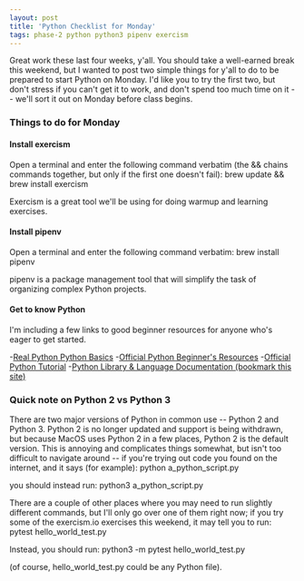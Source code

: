 ```yaml
---
layout: post
title: 'Python Checklist for Monday'
tags: phase-2 python python3 pipenv exercism
---
```


Great work these last four weeks, y'all. You should take a well-earned break this weekend, but I wanted to post two simple things for y'all to do to be prepared to start Python on Monday. I'd like you to try the first two, but don't stress if you can't get it to work, and don't spend too much time on it -- we'll sort it out on Monday before class begins.

### Things to do for Monday

#### Install exercism
Open a terminal and enter the following command verbatim (the && chains commands together, but only if the first one doesn't fail):
     brew update && brew install exercism

Exercism is a great tool we'll be using for doing warmup and learning exercises.

#### Install pipenv
Open a terminal and enter the following command verbatim:
     brew install pipenv

pipenv is a package management tool that will simplify the task of organizing complex Python projects.

#### Get to know Python
I'm including a few links to good beginner resources for anyone who's eager to get started.

-[Real Python Python Basics](https://realpython.com/python-basics/)
-[Official Python Beginner's Resources](https://wiki.python.org/moin/BeginnersGuide/NonProgrammers)
-[Official Python Tutorial](https://docs.python.org/3/tutorial/index.html)
-[Python Library & Language Documentation (bookmark this site)](https://docs.python.org/3/index.html)


### Quick note on Python 2 vs Python 3
There are two major versions of Python in common use -- Python 2 and Python 3. Python 2 is no longer updated and support is being withdrawn, but because MacOS uses Python 2 in a few places, Python 2 is the default version. This is annoying and complicates things somewhat, but isn't too difficult to navigate around -- if you're trying out code you found on the internet, and it says (for example):
      python a_python_script.py

you should instead run:
    python3 a_python_script.py

There are a couple of other places where you may need to run slightly different commands, but I'll only go over one of them right now; if you try some of the exercism.io exercises this weekend,
it may tell you to run:
   pytest hello_world_test.py

Instead, you should run:
	 python3 -m pytest hello_world_test.py

(of course, hello_world_test.py could be any Python file).